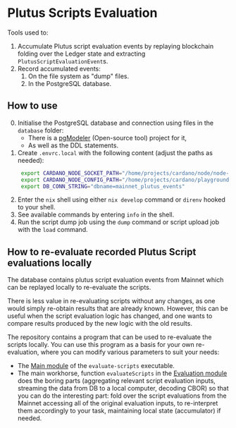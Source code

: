 # Plutus Scripts Evaluation

Tools used to:

1. Accumulate Plutus script evaluation events by replaying blockchain folding over the Ledger state and extracting `PlutusScriptEvaluationEvent`s.
2. Record accumulated events:
   1. On the file system as "dump" files.
   2. In the PostgreSQL database.

## How to use

0. Initialise the PostgreSQL database and connection using files in the `database` folder:
   - There is a [pgModeler](https://pgmodeler.io/) (Open-source tool) project for it,
   - As well as the DDL statements.
1. Create `.envrc.local` with the following content (adjust the paths as needed):
   ```sh
    export CARDANO_NODE_SOCKET_PATH="/home/projects/cardano/node/node-state/mainnet/node.sock"
    export CARDANO_NODE_CONFIG_PATH="/home/projects/cardano/playground/docs/environments/mainnet/config.json"
    export DB_CONN_STRING="dbname=mainnet_plutus_events"
   ```
2. Enter the `nix` shell using either `nix develop` command or `direnv` hooked to your shell.
3. See available commands by entering `info` in the shell.
4. Run the script dump job using the `dump` command or script upload job with the `load` command.

## How to re-evaluate recorded Plutus Script evaluations locally

The database contains plutus script evaluation events from Mainnet which can be replayed locally to re-evaluate the scripts.

There is less value in re-evaluating scripts without any changes, as one would
simply re-obtain results that are already known. However, this can be useful
when the script evaluation logic has changed, and one wants to compare results
produced by the new logic with the old results.

The repository contains a program that can be used to re-evaluate the scripts
locally. You can use this program as a basis for your own re-evaluation, where
you can modify various parameters to suit your needs:

- The [Main module](plutus-script-evaluation/evaluate-scripts/Main.hs) of the `evaluate-scripts` executable.
- The main workhorse, function `evaluateScripts` in the [Evaluation module](plutus-script-evaluation/evaluate-scripts/Evaluation.hs) does the boring parts (aggregating relevant script evaluation inputs, streaming the data from DB to a local computer, decoding CBOR) so that you can do the interesting part: fold over the script evaluations from the Mainnet accessing all of the original evaluation inputs, to re-interpret them accordingly to your task, maintaining local state (accumulator) if needed. 
